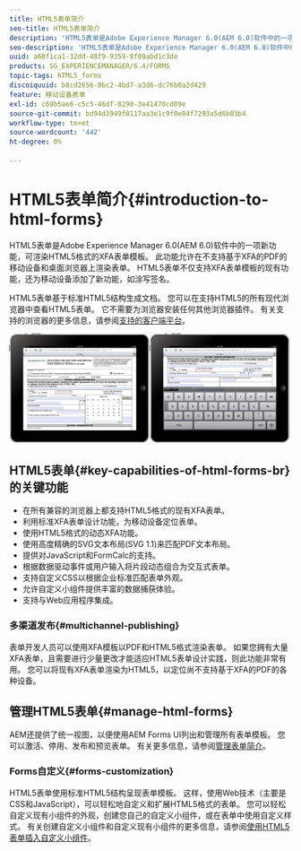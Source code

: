 ```yaml
---
title: HTML5表单简介
seo-title: HTML5表单简介
description: 'HTML5表单是Adobe Experience Manager 6.0(AEM 6.0)软件中的一项新功能，可渲染HTML5格式的XFA表单模板。 '
seo-description: 'HTML5表单是Adobe Experience Manager 6.0(AEM 6.0)软件中的一项新功能，可渲染HTML5格式的XFA表单模板。 '
uuid: a68f1ca1-32dd-48f9-9359-8f09abd1c3de
products: SG_EXPERIENCEMANAGER/6.4/FORMS
topic-tags: hTML5_forms
discoiquuid: b8cd2656-8bc2-4bd7-a3d6-dc76b0a2d429
feature: 移动设备表单
exl-id: c69b5ae6-c5c5-46df-8290-3e41470cd09e
source-git-commit: bd94d3949f0117aa3e1c9f0e84f7293a5d6b03b4
workflow-type: tm+mt
source-wordcount: '442'
ht-degree: 0%

---
```


# HTML5表单简介{#introduction-to-html-forms}

HTML5表单是Adobe Experience Manager 6.0(AEM 6.0)软件中的一项新功能，可渲染HTML5格式的XFA表单模板。 此功能允许在不支持基于XFA的PDF的移动设备和桌面浏览器上渲染表单。 HTML5表单不仅支持XFA表单模板的现有功能，还为移动设备添加了新功能，如涂写签名。

HTML5表单基于标准HTML5结构生成文档。 您可以在支持HTML5的所有现代浏览器中查看HTML5表单。 它不需要为浏览器安装任何其他浏览器插件。 有关支持的浏览器的更多信息，请参阅[支持的客户端平台](https://adobe.com/go/learn_aemforms_supportedplatforms_63)。

![](do-not-localize/mobile_form_on_an_ipad_date_14.png)

## HTML5表单{#key-capabilities-of-html-forms-br}的关键功能

* 在所有兼容的浏览器上都支持HTML5格式的现有XFA表单。
* 利用标准XFA表单设计功能，为移动设备定位表单。
* 使用HTML5格式的动态XFA功能。
* 使用高度精确的SVG文本布局(SVG 1.1)来匹配PDF文本布局。
* 提供对JavaScript和FormCalc的支持。
* 根据数据驱动事件或用户输入将片段动态组合为交互式表单。
* 支持自定义CSS以根据企业标准匹配表单外观。
* 允许自定义小组件提供丰富的数据捕获体验。
* 支持与Web应用程序集成。

### 多渠道发布{#multichannel-publishing}

表单开发人员可以使用XFA模板以PDF和HTML5格式渲染表单。 如果您拥有大量XFA表单，且需要进行少量更改才能适应HTML5表单设计实践，则此功能非常有用。 您可以将现有XFA表单渲染为HTML5，以定位尚不支持基于XFA的PDF的各种设备。

## 管理HTML5表单{#manage-html-forms}

AEM还提供了统一视图，以便使用AEM Forms UI列出和管理所有表单模板。 您可以激活、停用、发布和预览表单。 有关更多信息，请参阅[管理表单简介](/help/forms/using/introduction-managing-forms.md)。

### Forms自定义{#forms-customization}

HTML5表单使用标准HTML5结构呈现表单模板。 这样，使用Web技术（主要是CSS和JavaScript），可以轻松地自定义和扩展HTML5格式的表单。 您可以轻松自定义现有小组件的外观，创建您自己的自定义小组件，或在表单中使用自定义样式。 有关创建自定义小组件和自定义现有小组件的更多信息，请参阅[使用HTML5表单插入自定义小组件](/help/forms/using/custom-widgets.md)。
